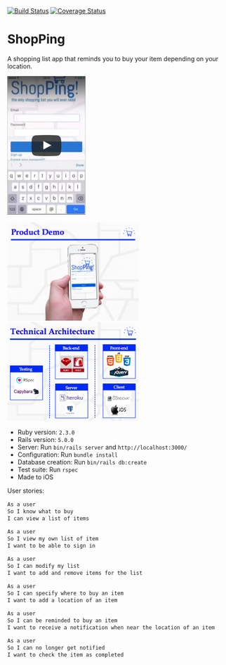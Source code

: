 [![Build Status](https://travis-ci.org/srMarquinho/shopping-list-app.svg?branch=master)](https://travis-ci.org/srMarquinho/shopping-list-app)
[![Coverage Status](https://coveralls.io/repos/github/srMarquinho/shopping-list-app/badge.svg?branch=coveralls)](https://coveralls.io/github/srMarquinho/shopping-list-app?branch=coveralls)

# ShopPing
A shopping list app that reminds you to buy your item depending on your location.

[![youtube](./docs/link.png)](https://www.youtube.com/watch?v=VPkfbeDOce8)

<img src="./docs/1.png" width="300"> <img src="./docs/2.png" width="300">

- Ruby version: `2.3.0`
- Rails version: `5.0.0`
- Server: Run `bin/rails server` and `http://localhost:3000/`
- Configuration: Run `bundle install`
- Database creation: Run `bin/rails db:create`
- Test suite: Run `rspec`
- Made to iOS

User stories:

```text
As a user
So I know what to buy
I can view a list of items
```

```text
As a user
So I view my own list of item
I want to be able to sign in
```

```text
As a user
So I can modify my list
I want to add and remove items for the list
```

```text
As a user
So I can specify where to buy an item
I want to add a location of an item
```

```text
As a user
So I can be reminded to buy an item
I want to receive a notification when near the location of an item
```

```text
As a user
So I can no longer get notified
I want to check the item as completed
```
